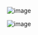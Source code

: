 ![image](https://github.com/user-attachments/assets/b2894fbb-d301-46ab-811d-bf7e8bd4da69)

![image](https://github.com/user-attachments/assets/f039006b-b44b-4667-b769-2b9cf115fd79)

